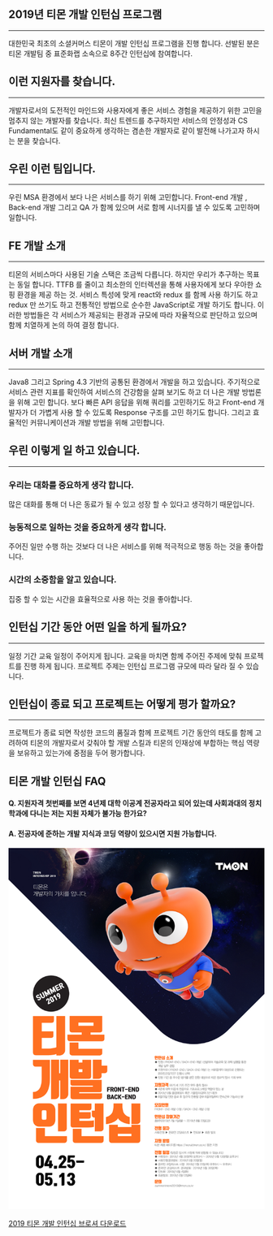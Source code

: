 


## 2019년 티몬 개발 인턴십 프로그램
-----
대한민국 최초의 소셜커머스 티몬이 개발 인턴십 프로그램을 진행 합니다.  선발된 분은 티몬 개발팀 중 표준화랩 소속으로 8주간 인턴십에 참여합니다.


## 이런 지원자를 찾습니다.
-----
개발자로서의 도전적인 마인드와 사용자에게 좋은 서비스 경험을 제공하기 위한 고민을 멈추지 않는 개발자를 찾습니다. 최신 트렌드를 추구하지만 서비스의 안정성과 CS Fundamental도 같이 중요하게 생각하는 겸손한 개발자로 같이 발전해 나가고자 하시는 분을 찾습니다.


## 우린 이런 팀입니다.
-----
우린 MSA 환경에서 보다 나은 서비스를 하기 위해 고민합니다. Front-end 개발 , Back-end 개발 그리고 QA 가 함께 있으며 서로 함께 시너지를 낼 수 있도록 고민하며 일합니다.


## FE 개발 소개
-----
티몬의 서비스마다 사용된 기술 스택은 조금씩 다릅니다. 하지만 우리가 추구하는 목표는 동일 합니다. TTFB 를 줄이고 최소한의 인터렉션을 통해 사용자에게 보다 우아한 쇼핑 환경을 제공 하는 것. 서비스 특성에 맞게 react와 redux 를 함께 사용 하기도 하고 redux 만 쓰기도 하고 전통적인 방법으로 순수한 JavaScript로 개발 하기도 합니다. 이러한 방법들은 각 서비스가 제공되는 환경과 규모에 따라 자율적으로 판단하고 있으며 함께 치열하게 논의 하여 결정 합니다. 


## 서버 개발 소개
-----
Java8 그리고 Spring 4.3 기반의 공통된 환경에서 개발을 하고 있습니다. 주기적으로 서비스 관련 지표를 확인하여 서비스의 건강함을 살펴 보기도 하고 더 나은 개발 방법론을 위해 고민 합니다. 보다 빠른 API 응답을 위해 쿼리를 고민하기도 하고 Front-end 개발자가 더 가볍게 사용 할 수 있도록 Response 구조를 고민 하기도 합니다. 그리고 효율적인 커뮤니케이션과 개발 방법을 위해 고민합니다.


## 우린 이렇게 일 하고 있습니다.
-----

### 우리는 대화를 중요하게 생각 합니다. 
많은 대화를 통해 더 나은 동료가 될 수 있고 성장 할 수 있다고 생각하기 때문입니다. 


### 능동적으로 일하는 것을 중요하게 생각 합니다.
주어진 일만 수행 하는 것보다 더 나은 서비스를 위해 적극적으로 행동 하는 것을 좋아합니다.

### 시간의 소중함을 알고 있습니다.
집중 할 수 있는 시간을 효율적으로 사용 하는 것을 좋아합니다.


## 인턴십 기간 동안 어떤 일을 하게 될까요?
-----
일정 기간 교육 일정이 주어지게 됩니다. 교육을 마치면 함께 주어진 주제에 맞춰 프로젝트를 진행 하게 됩니다. 프로젝트 주제는 인턴십 프로그램 규모에 따라 달라 질 수 있습니다.


## 인턴십이 종료 되고 프로젝트는 어떻게 평가 할까요?
-----
프로젝트가 종료 되면 작성한 코드의 품질과 함께 프로젝트 기간 동안의 태도를 함께 고려하여 티몬의 개발자로서 갖춰야 할 개발 스킬과 티몬의 인재상에 부합하는 핵심 역량을 보유하고 있는가에 중점을 두어 평가합니다.


## 티몬 개발 인턴십 FAQ

#### Q. 지원자격 첫번째를 보면 4년제 대학 이공계 전공자라고 되어 있는데 사회과대의 정치학과에 다니는 저는 지원 자체가 불가능 한가요?
#### A. 전공자에 준하는 개발 지식과 코딩 역량이 있으시면 지원 가능합니다.



![2019](2019티몬개발인턴십_포스터.png)

[2019 티몬 개발 인턴십 브로셔 다운로드](2019티몬개발인턴십브로셔.pdf)
